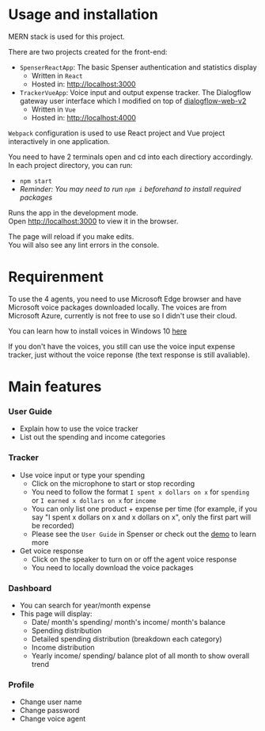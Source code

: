 # Usage and installation 
MERN stack is used for this project.

There are two projects created for the front-end:
- `SpenserReactApp`: The basic Spenser authentication and statistics display 
    - Written in `React`
    - Hosted in: [http://localhost:3000](http://localhost:3000)
- `TrackerVueApp`: Voice input and output expense tracker. The Dialogflow gateway user interface which I modified on top of [dialogflow-web-v2](https://github.com/mishushakov/dialogflow-web-v2)   
    - Written in `Vue`
    - Hosted in: [http://localhost:4000](http://localhost:4000)

`Webpack` configuration is used to use React project and Vue project interactively in one application.

You need to have 2 terminals open and cd into each directiory accordingly.
In each project directory, you can run:
- `npm start`
- *Reminder: You may need to run `npm i` beforehand to install required packages*

Runs the app in the development mode.\
Open [http://localhost:3000](http://localhost:3000) to view it in the browser.

The page will reload if you make edits.\
You will also see any lint errors in the console.

# Requirenment 
To use the 4 agents, you need to use Microsoft Edge browser and have Microsoft voice packages downloaded locally. The voices are from Microsoft Azure, currently is not free to use so I didn't use their cloud. 

You can learn how to install voices in Windows 10 [here](https://support.microsoft.com/en-us/topic/download-voices-for-immersive-reader-read-mode-and-read-aloud-4c83a8d8-7486-42f7-8e46-2b0fdf753130)

If you don't have the voices, you still can use the voice input expense tracker, just without the voice reponse (the text response is still avaliable). 

<!-- ## Deployed Version

### Heroku URL
https://aos-infolounge.herokuapp.com/

#### Notes: 
- Connected to AOS backend https://aos-infolounge-back.herokuapp.com/ -->

# Main features
### User Guide
- Explain how to use the voice tracker
- List out the spending and income categories  

### Tracker 
- Use voice input or type your spending
    - Click on the microphone to start or stop recording
    - You need to follow the format `I spent x dollars on x` for `spending` or `I earned x dollars on x` for `income`
    - You can only list one product + expense per time (for example, if you say "I spent x dollars on x and x dollars on x", only the first part will be recorded)
    - Please see the `User Guide` in Spenser or check out the [demo](https://www.youtube.com/watch?v=0FBSrelCGcc) to learn more
- Get voice response
    - Click on the speaker to turn on or off the agent voice response
    - You need to locally download the voice packages
    
### Dashboard
- You can search for year/month expense
- This page will display:
    - Date/ month's spending/ month's income/ month's balance
    - Spending distribution
    - Detailed spending distribution (breakdown each category)
    - Income distribution 
    - Yearly income/ spending/ balance plot of all month to show overall trend

### Profile
- Change user name
- Change password
- Change voice agent